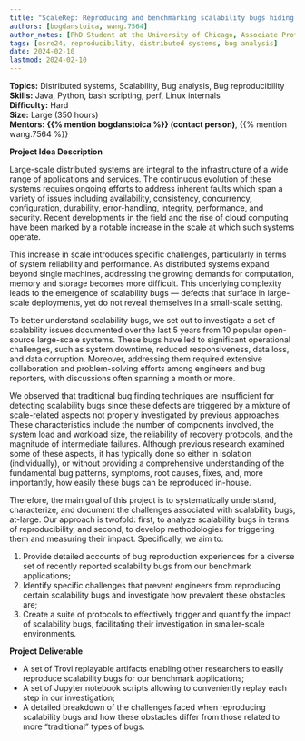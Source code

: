 ```yaml
---
title: "ScaleRep: Reproducing and benchmarking scalability bugs hiding in cloud systems"
authors: [bogdanstoica, wang.7564]
author_notes: [PhD Student at the University of Chicago, Associate Professor at the Ohio State University]
tags: [osre24, reproducibility, distributed systems, bug analysis]
date: 2024-02-10
lastmod: 2024-02-10
---
```


**Topics:** Distributed systems, Scalability, Bug analysis, Bug reproducibility  
**Skills:** Java, Python, bash scripting, perf, Linux internals  
**Difficulty:** Hard  
**Size:** Large (350 hours)  
**Mentors:** **{{% mention bogdanstoica %}} (contact person)**, {{% mention wang.7564 %}}  

**Project Idea Description**

Large-scale distributed systems are integral to the infrastructure of a wide range of applications and services. 
The continuous evolution of these systems requires ongoing efforts to address inherent faults which span a variety of issues including availability, consistency, concurrency, configuration, durability, error-handling, integrity, performance, and security. 
Recent developments in the field and the rise of cloud computing have been marked by a notable increase in the scale at which such systems operate.

This increase in scale introduces specific challenges, particularly in terms of system reliability and performance. 
As distributed systems expand beyond single machines, addressing the growing demands for computation, memory and storage becomes more difficult. 
This underlying complexity leads to the emergence of scalability bugs — defects that surface in large-scale deployments, yet do not reveal themselves in a small-scale setting.

To better understand scalability bugs, we set out to investigate a set of scalability issues documented over the last 5 years from 10 popular open-source large-scale systems. 
These bugs have led to significant operational challenges, such as system downtime, reduced responsiveness, data loss, and data corruption. 
Moreover, addressing them required extensive collaboration and problem-solving efforts among engineers and bug reporters, with discussions often spanning a month or more.

We observed that traditional bug finding techniques are insufficient for detecting scalability bugs since these defects are triggered by a mixture of scale-related aspects not properly investigated by previous approaches. 
These characteristics include the number of components involved, the system load and workload size, the reliability of recovery protocols, and the magnitude of intermediate failures. 
Although previous research examined some of these aspects, it has typically done so either in isolation (individually), or without providing a comprehensive understanding of the fundamental bug patterns, symptoms, root causes, fixes, and, more importantly, how easily these bugs can be reproduced in-house.

Therefore, the main goal of this project is to systematically understand, characterize, and document the challenges associated with scalability bugs, at-large. 
Our approach is twofold: first, to analyze scalability bugs in terms of reproducibility, and second, to develop methodologies for triggering them and measuring their impact. 
Specifically, we aim to:
1. Provide detailed accounts of bug reproduction experiences for a diverse set of recently reported scalability bugs from our benchmark applications;
2. Identify specific challenges that prevent engineers from reproducing certain scalability bugs and investigate how prevalent these obstacles are;
3. Create a suite of protocols to effectively trigger and quantify the impact of scalability bugs, facilitating their investigation in smaller-scale environments.

**Project Deliverable**

- A set of Trovi replayable artifacts enabling other researchers to easily reproduce scalability bugs for our benchmark applications;
- A set of Jupyter notebook scripts allowing to conveniently replay each step in our investigation;
- A detailed breakdown of the challenges faced when reproducing scalability bugs and how these obstacles differ from those related to more “traditional” types of bugs.

